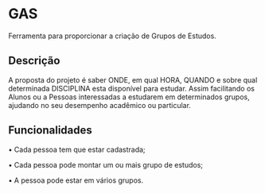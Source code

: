 # GAS

Ferramenta para proporcionar a criação de  Grupos de Estudos.
                        
## Descrição

 A proposta do projeto é saber ONDE, em qual HORA, QUANDO e sobre qual determinada DISCIPLINA esta disponível para estudar. Assim facilitando os Alunos ou a Pessoas interessadas a estudarem em determinados grupos, ajudando no seu desempenho acadêmico ou particular.

## Funcionalidades

•	Cada pessoa tem que estar cadastrada;

•	Cada pessoa pode montar um ou mais grupo de estudos;

•	A pessoa pode estar em vários grupos.
